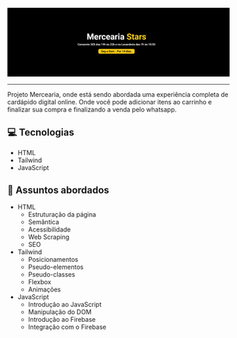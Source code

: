 <p align="center">
    <img width="900" src="assets/logo.mercearia.png" alt="">
</p>

-------
Projeto Mercearia, onde está sendo abordada uma experiência completa de cardápido digital online. Onde você pode adicionar itens ao carrinho e finalizar sua compra e finalizando a venda pelo whatsapp. 

## 💻 Tecnologias
- HTML
- Tailwind
- JavaScript

## 💬 Assuntos abordados
- HTML
    - Estruturação da página 
    - Semântica
    - Acessibilidade
    - Web Scraping
    - SEO
- Tailwind
    - Posicionamentos
    - Pseudo-elementos
    - Pseudo-classes
    - Flexbox
    - Animações 
- JavaScript
    - Introdução ao JavaScript
    - Manipulação do DOM
    - Introdução ao Firebase
    - Integração com o Firebase
